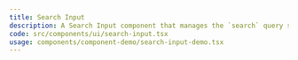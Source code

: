 ```yaml
---
title: Search Input
description: A Search Input component that manages the `search` query string parameter, allowing for dynamic data filtering by server components. It provides a user-friendly interface for entering search terms.
code: src/components/ui/search-input.tsx
usage: components/component-demo/search-input-demo.tsx
---
```

